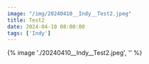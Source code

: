 ```yaml
---
image: "/img/20240410__Indy__Test2.jpeg"
title: Test2 
date: 2024-04-10 08:00:00
tags: ['Indy']
---
```

{% image './20240410__Indy__Test2.jpeg', '' %}